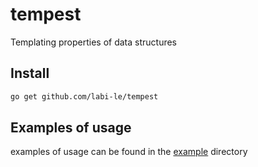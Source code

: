 # tempest

Templating properties of data structures

## Install

```sh
go get github.com/labi-le/tempest
```

## Examples of usage
examples of usage can be found in the [example](example) directory
